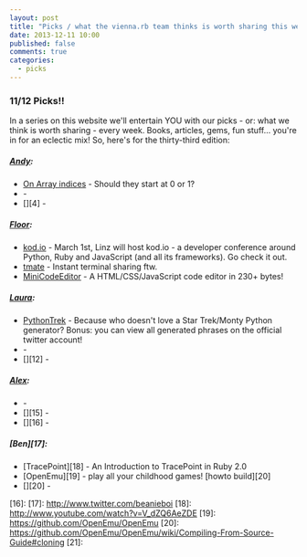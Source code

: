 ```yaml
---
layout: post
title: "Picks / what the vienna.rb team thinks is worth sharing this week"
date: 2013-12-11 10:00
published: false
comments: true
categories:
  - picks
---
```


### 11/12 Picks!!

In a series on this website we'll entertain YOU with our picks - or: what we think is worth sharing - every week.
Books, articles, gems, fun stuff... you're in for an eclectic mix! So, here's for the thirty-third edition:

##### [Andy][1]:
  - [On Array indices][2] - Should they start at 0 or 1? 
  - [][3] -
  - [][4] -

##### [Floor][5]:
  - [kod.io][6] - March 1st, Linz will host kod.io - a developer conference around Python, Ruby and JavaScript (and all its frameworks). Go check it out.
  - [tmate][7] - Instant terminal sharing ftw.
  - [MiniCodeEditor][8] - A HTML/CSS/JavaScript code editor in 230+ bytes!

##### [Laura][9]:
  - [PythonTrek][10] - Because who doesn't love a Star Trek/Monty Python generator? Bonus: you can view all generated phrases on the official twitter account!
  - [][11] -
  - [][12] -

##### [Alex][13]:
  - [][14] -
  - [][15] -
  - [][16] -

##### [Ben][17]:
  - [TracePoint][18] - An Introduction to TracePoint in Ruby 2.0
  - [OpenEmu][19] - play all your childhood games! [howto build][20]
  - [][20] -

[1]: http://www.twitter.com/pxlpnk
[2]: http://exple.tive.org/blarg/2013/10/22/citation-needed/
[3]:
[4]:
[5]: http://www.twitter.com/floordrees
[6]: http://linz.kod.io/
[7]: http://tmate.io/
[8]: http://xem.github.io/miniCodeEditor/
[9]: http://www.twitter.com/alicetragedy
[10]: http://python-trek-2013.herokuapp.com
[11]:
[12]:
[13]: http://www.twitter.com/alexandertacho
[14]:
[15]:
[16]:
[17]: http://www.twitter.com/beanieboi
[18]: http://www.youtube.com/watch?v=V_dZQ6AeZDE
[19]: https://github.com/OpenEmu/OpenEmu
[20]: https://github.com/OpenEmu/OpenEmu/wiki/Compiling-From-Source-Guide#cloning
[21]:
